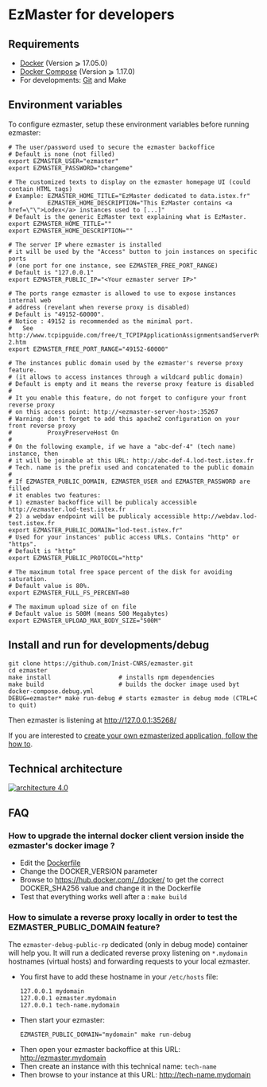 # EzMaster for developers

## Requirements

* [Docker](https://docs.docker.com/engine/installation/) (Version ⩾ 17.05.0)
* [Docker Compose](https://docs.docker.com/compose/install/) (Version ⩾ 1.17.0)
* For developments: [Git](https://git-scm.com/book/en/v2/Getting-Started-Installing-Git) and Make

## Environment variables

To configure ezmaster, setup these environment variables before running ezmaster:

```shell
# The user/password used to secure the ezmaster backoffice
# Default is none (not filled)
export EZMASTER_USER="ezmaster"
export EZMASTER_PASSWORD="changeme"

# The customized texts to display on the ezmaster homepage UI (could contain HTML tags)
# Example: EZMASTER_HOME_TITLE="EzMaster dedicated to data.istex.fr"
#          EZMASTER_HOME_DESCRIPTION="This EzMaster contains <a href=\"\">Lodex</a> instances used to [...]"
# Default is the generic EzMaster text explaining what is EzMaster.
export EZMASTER_HOME_TITLE=""
export EZMASTER_HOME_DESCRIPTION=""

# The server IP where ezmaster is installed
# it will be used by the "Access" button to join instances on specific ports
# (one port for one instance, see EZMASTER_FREE_PORT_RANGE)
# Default is "127.0.0.1"
export EZMASTER_PUBLIC_IP="<Your ezmaster server IP>"

# The ports range ezmaster is allowed to use to expose instances internal web
# address (revelant when reverse proxy is disabled)
# Default is "49152-60000".
# Notice : 49152 is recommended as the minimal port.
# 	See http://www.tcpipguide.com/free/t_TCPIPApplicationAssignmentsandServerPortNumberRang-2.htm
export EZMASTER_FREE_PORT_RANGE="49152-60000"

# The instances public domain used by the ezmaster's reverse proxy feature.
# (it allows to access instances through a wildcard public domain)
# Default is empty and it means the reverse proxy feature is disabled
#
# It you enable this feature, do not forget to configure your front reverse proxy
# on this access point: http://<ezmaster-server-host>:35267
# Warning: don't forget to add this apache2 configuration on your front reverse proxy
#          ProxyPreserveHost On
#
# On the following example, if we have a "abc-def-4" (tech name) instance, then
# it will be joinable at this URL: http://abc-def-4.lod-test.istex.fr
# Tech. name is the prefix used and concatenated to the public domain
#
# If EZMASTER_PUBLIC_DOMAIN, EZMASTER_USER and EZMASTER_PASSWORD are filled
# it enables two features:
# 1) ezmaster backoffice will be publicaly accessible http://ezmaster.lod-test.istex.fr
# 2) a webdav endpoint will be publicaly accessible http://webdav.lod-test.istex.fr
export EZMASTER_PUBLIC_DOMAIN="lod-test.istex.fr"
# Used for your instances' public access URLs. Contains "http" or "https".
# Default is "http"
export EZMASTER_PUBLIC_PROTOCOL="http"

# The maximum total free space percent of the disk for avoiding saturation.
# Default value is 80%.
export EZMASTER_FULL_FS_PERCENT=80

# The maximum upload size of on file
# Default value is 500M (means 500 Megabytes)
export EZMASTER_UPLOAD_MAX_BODY_SIZE="500M"
```

## Install and run for developments/debug

```shell
git clone https://github.com/Inist-CNRS/ezmaster.git
cd ezmaster
make install                   # installs npm dependencies
make build                     # builds the docker image used byt docker-compose.debug.yml
DEBUG=ezmaster* make run-debug # starts ezmaster in debug mode (CTRL+C to quit)
```

Then ezmaster is listening at http://127.0.0.1:35268/

If you are interested to [create your own ezmasterized application, follow the how to](EZMASTERIZED.md).

## Technical architecture

[![architecture 4.0](https://docs.google.com/drawings/d/e/2PACX-1vTAlDhUXFEigSwBPsAUH16E2Eqkb2OIJ7H1BaKk_zLd3_RJn3bmTIqnWYvbwqPsJs76RCCjCcZqyjEc/pub?w=791&h=573)](https://docs.google.com/drawings/d/1Z-2F4o5PTx4Fsk5eBps8tKvh5Pf79zsSGLHUXv1UA18/edit)

## FAQ

### How to upgrade the internal docker client version inside the ezmaster's docker image ?

* Edit the [Dockerfile](https://github.com/Inist-CNRS/ezmaster/blob/master/Dockerfile)
* Change the DOCKER_VERSION parameter
* Browse to https://hub.docker.com/_/docker/ to get the correct DOCKER_SHA256 value and change it in the Dockerfile
* Test that everything works well after a : `make build`

### How to simulate a reverse proxy locally in order to test the EZMASTER_PUBLIC_DOMAIN feature?

The `ezmaster-debug-public-rp` dedicated (only in debug mode) container will help you. It will run a dedicated reverse proxy listening on `*.mydomain` hostnames (virtual hosts) and forwarding requests to your local ezmaster.

* You first have to add these hostname in your `/etc/hosts` file:
  ```
  127.0.0.1 mydomain
  127.0.0.1 ezmaster.mydomain
  127.0.0.1 tech-name.mydomain
  ```
* Then start your ezmaster:
  ```
  EZMASTER_PUBLIC_DOMAIN="mydomain" make run-debug
  ```
* Then open your ezmaster backoffice at this URL: http://ezmaster.mydomain
* Then create an instance with this technical name: `tech-name`
* Then browse to your instance at this URL: http://tech-name.mydomain
